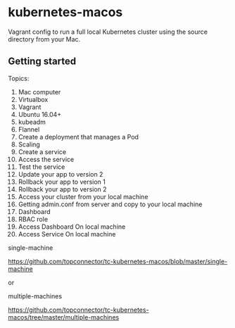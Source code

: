 # kubernetes-macos

Vagrant config to run a full local Kubernetes cluster using the source directory from your Mac.

## Getting started

Topics:

1. Mac computer
1. Virtualbox 
1. Vagrant
1. Ubuntu 16.04+
1. kubeadm
1. Flannel
1. Create a deployment that manages a Pod
1. Scaling
1. Create a service
1. Access the service
1. Test the service
1. Update your app to version 2
1. Rollback your app to version 1
1. Rollback your app to version 2
1. Access your cluster from your local machine
1. Getting admin.conf from server and copy to your local machine
1. Dashboard
1. RBAC role
1. Access Dashboard On local machine
1. Access Service On local machine


single-machine

https://github.com/topconnector/tc-kubernetes-macos/blob/master/single-machine

or

multiple-machines

https://github.com/topconnector/tc-kubernetes-macos/tree/master/multiple-machines



